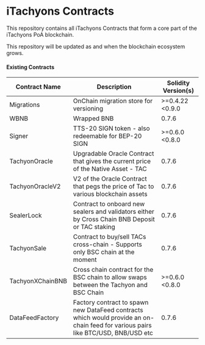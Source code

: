 # iTachyons Contracts

This repository contains all iTachyons Contracts 
that form a core part of the iTachyons PoA blockchain. 

This repository will be updated as and when the blockchain ecosystem grows.

#### Existing Contracts

| Contract Name    | Description                                                                                                                       | Solidity Version(s) |
|------------------|-----------------------------------------------------------------------------------------------------------------------------------|---------------------|
| Migrations       | OnChain migration store for versioning                                                                                            | >=0.4.22 <0.9.0               |
| WBNB             | Wrapped BNB                                                                                                                       | 0.7.6                    |
| Signer           | TTS-20 SIGN token - also redeemable for BEP-20 SIGN                                                                               | >=0.6.0 <0.8.0                    |
| TachyonOracle    | Upgradable Oracle Contract that gives the current price of the Native Asset - TAC                                                 | 0.7.6                    |
| TachyonOracleV2  | V2 of the Oracle Contract that pegs the price of Tac to various blockchain assets                                                 | 0.7.6                    |
| SealerLock       | Contract to onboard new sealers and validators either by Cross Chain BNB Deposit or TAC staking                                   | 0.7.6                    |
| TachyonSale      | Contract to buy/sell TACs cross-chain - Supports only BSC chain at the moment                                                     | 0.7.6                    |
| TachyonXChainBNB | Cross chain contract for the BSC chain to allow swaps between the Tachyon and BSC Chain                                           | >=0.6.0 <0.8.0                    |
| DataFeedFactory  | Factory contract to spawn new DataFeed contracts which would provide an on-chain feed for various pairs like BTC/USD, BNB/USD etc | 0.7.6                    |


